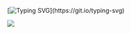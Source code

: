 [![Typing SVG](https://readme-typing-svg.herokuapp.com?font=Fira+Code&pause=1000&vCenter=true&width=435&lines=C%2B%2B%2FQt+developer;VR%2FAR+developer;The+One+Piece+is+real!)](https://git.io/typing-svg)

![](https://komarev.com/ghpvc/?username=Ihtier-0)